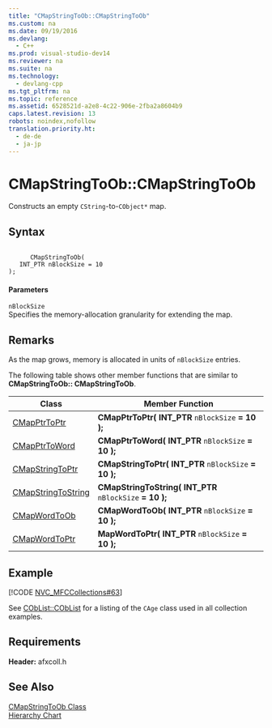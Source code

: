 ```yaml
---
title: "CMapStringToOb::CMapStringToOb"
ms.custom: na
ms.date: 09/19/2016
ms.devlang: 
  - C++
ms.prod: visual-studio-dev14
ms.reviewer: na
ms.suite: na
ms.technology: 
  - devlang-cpp
ms.tgt_pltfrm: na
ms.topic: reference
ms.assetid: 6528521d-a2e8-4c22-906e-2fba2a8604b9
caps.latest.revision: 13
robots: noindex,nofollow
translation.priority.ht: 
  - de-de
  - ja-jp
---
```

# CMapStringToOb::CMapStringToOb
Constructs an empty `CString`-to-`CObject*` map.  
  
## Syntax  
  
```  
  
      CMapStringToOb(  
   INT_PTR nBlockSize = 10   
);  
```  
  
#### Parameters  
 `nBlockSize`  
 Specifies the memory-allocation granularity for extending the map.  
  
## Remarks  
 As the map grows, memory is allocated in units of `nBlockSize` entries.  
  
 The following table shows other member functions that are similar to **CMapStringToOb:: CMapStringToOb**.  
  
|Class|Member Function|  
|-----------|---------------------|  
|[CMapPtrToPtr](../vs140/CMapPtrToPtr-Class.md)|**CMapPtrToPtr( INT_PTR**  `nBlockSize`  **= 10 );**|  
|[CMapPtrToWord](../vs140/CMapPtrToWord-Class.md)|**CMapPtrToWord( INT_PTR**  `nBlockSize`  **= 10 );**|  
|[CMapStringToPtr](../vs140/CMapStringToPtr-Class.md)|**CMapStringToPtr( INT_PTR**  `nBlockSize`  **= 10 );**|  
|[CMapStringToString](../vs140/CMapStringToString-Class.md)|**CMapStringToString( INT_PTR**  `nBlockSize`  **= 10 );**|  
|[CMapWordToOb](../vs140/CMapWordToOb-Class.md)|**CMapWordToOb( INT_PTR**  `nBlockSize`  **= 10 );**|  
|[CMapWordToPtr](../vs140/CMapWordToPtr-Class.md)|**MapWordToPtr( INT_PTR**  `nBlockSize`  **= 10 );**|  
  
## Example  
 [!CODE [NVC_MFCCollections#63](../CodeSnippet/VS_Snippets_Cpp/NVC_MFCCollections#63)]  
  
 See [CObList::CObList](../vs140/CObList--CObList.md) for a listing of the `CAge` class used in all collection examples.  
  
## Requirements  
 **Header:** afxcoll.h  
  
## See Also  
 [CMapStringToOb Class](../vs140/CMapStringToOb-Class.md)   
 [Hierarchy Chart](../vs140/Hierarchy-Chart.md)